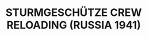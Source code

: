 ---
layout: product
title: "STURMGESCHÜTZE CREW RELOADING (RUSSIA 1941)"
price: "1800" 
desc: "Maketa"
img_path: "/assets/img/DRA6192.webp"
brand: "Dragon"
available: true
special_offer: false
new: false
soon: false
cat: "010000"
subcat: "010600"
subsubcat: "0N/A"
sifra: "DRA6192"
popular: false
---
